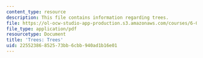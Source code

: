 ```yaml
---
content_type: resource
description: This file contains information regarding trees.
file: https://ol-ocw-studio-app-production.s3.amazonaws.com/courses/6-042j-mathematics-for-computer-science-spring-2015/22552386852573bb6cbb940ad1b16e01_MIT6_042JS15_trees.pdf
file_type: application/pdf
resourcetype: Document
title: 'Trees: Trees'
uid: 22552386-8525-73bb-6cbb-940ad1b16e01
---
```


